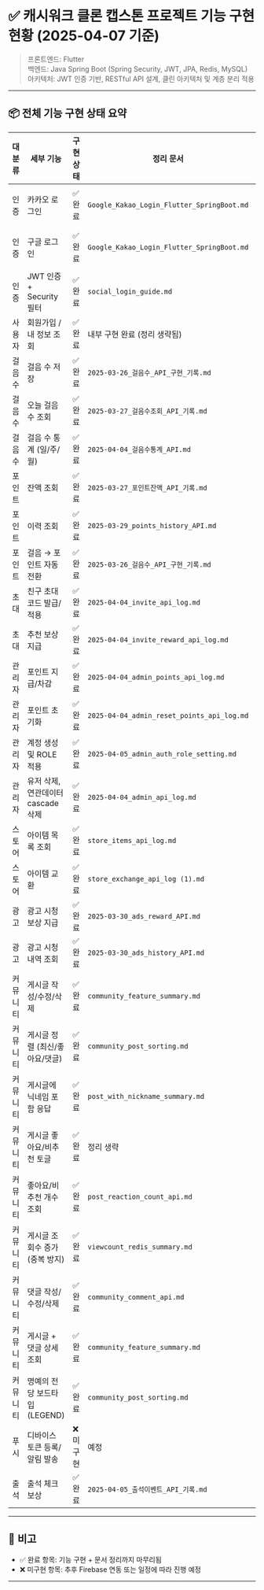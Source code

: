 # ✅ 캐시워크 클론 캡스톤 프로젝트 기능 구현 현황 (2025-04-07 기준)

> 프론트엔드: Flutter  
> 백엔드: Java Spring Boot (Spring Security, JWT, JPA, Redis, MySQL)  
> 아키텍처: JWT 인증 기반, RESTful API 설계, 클린 아키텍처 및 계층 분리 적용  

---

## 📦 전체 기능 구현 상태 요약

| 대분류 | 세부 기능 | 구현 상태 | 정리 문서 | 개발 환경 |
|--------|-----------|------------|------------|------------|
| 인증 | 카카오 로그인 | ✅ 완료 | `Google_Kakao_Login_Flutter_SpringBoot.md` | Flutter + Spring Boot |
| 인증 | 구글 로그인 | ✅ 완료 | `Google_Kakao_Login_Flutter_SpringBoot.md` | Flutter + Spring Boot |
| 인증 | JWT 인증 + Security 필터 | ✅ 완료 | `social_login_guide.md` | Spring Boot |
| 사용자 | 회원가입 / 내 정보 조회 | ✅ 완료 | 내부 구현 완료 (정리 생략됨) | Spring Boot |
| 걸음 수 | 걸음 수 저장 | ✅ 완료 | `2025-03-26_걸음수_API_구현_기록.md` | Spring Boot |
| 걸음 수 | 오늘 걸음 수 조회 | ✅ 완료 | `2025-03-27_걸음수조회_API_기록.md` | Spring Boot |
| 걸음 수 | 걸음 수 통계 (일/주/월) | ✅ 완료 | `2025-04-04_걸음수통계_API.md` | Spring Boot |
| 포인트 | 잔액 조회 | ✅ 완료 | `2025-03-27_포인트잔액_API_기록.md` | Spring Boot |
| 포인트 | 이력 조회 | ✅ 완료 | `2025-03-29_points_history_API.md` | Spring Boot |
| 포인트 | 걸음 → 포인트 자동 전환 | ✅ 완료 | `2025-03-26_걸음수_API_구현_기록.md` | Spring Boot |
| 초대 | 친구 초대 코드 발급/적용 | ✅ 완료 | `2025-04-04_invite_api_log.md` | Spring Boot |
| 초대 | 추천 보상 지급 | ✅ 완료 | `2025-04-04_invite_reward_api_log.md` | Spring Boot |
| 관리자 | 포인트 지급/차감 | ✅ 완료 | `2025-04-04_admin_points_api_log.md` | Spring Boot |
| 관리자 | 포인트 초기화 | ✅ 완료 | `2025-04-04_admin_reset_points_api_log.md` | Spring Boot |
| 관리자 | 계정 생성 및 ROLE 적용 | ✅ 완료 | `2025-04-05_admin_auth_role_setting.md` | Spring Boot |
| 관리자 | 유저 삭제, 연관데이터 cascade 삭제 | ✅ 완료 | `2025-04-04_admin_api_log.md` | Spring Boot |
| 스토어 | 아이템 목록 조회 | ✅ 완료 | `store_items_api_log.md` | Spring Boot |
| 스토어 | 아이템 교환 | ✅ 완료 | `store_exchange_api_log (1).md` | Spring Boot |
| 광고 | 광고 시청 보상 지급 | ✅ 완료 | `2025-03-30_ads_reward_API.md` | Spring Boot |
| 광고 | 광고 시청 내역 조회 | ✅ 완료 | `2025-03-30_ads_history_API.md` | Spring Boot |
| 커뮤니티 | 게시글 작성/수정/삭제 | ✅ 완료 | `community_feature_summary.md` | Spring Boot |
| 커뮤니티 | 게시글 정렬 (최신/좋아요/댓글) | ✅ 완료 | `community_post_sorting.md` | Spring Boot |
| 커뮤니티 | 게시글에 닉네임 포함 응답 | ✅ 완료 | `post_with_nickname_summary.md` | Spring Boot |
| 커뮤니티 | 게시글 좋아요/비추천 토글 | ✅ 완료 | 정리 생략 | Spring Boot |
| 커뮤니티 | 좋아요/비추천 개수 조회 | ✅ 완료 | `post_reaction_count_api.md` | Spring Boot |
| 커뮤니티 | 게시글 조회수 증가 (중복 방지) | ✅ 완료 | `viewcount_redis_summary.md` | Spring Boot + Redis |
| 커뮤니티 | 댓글 작성/수정/삭제 | ✅ 완료 | `community_comment_api.md` | Spring Boot |
| 커뮤니티 | 게시글 + 댓글 상세조회 | ✅ 완료 | `community_feature_summary.md` | Spring Boot |
| 커뮤니티 | 명예의 전당 보드타입 (LEGEND) | ✅ 완료 | `community_post_sorting.md` | Spring Boot |
| 푸시 | 디바이스 토큰 등록/알림 발송 | ❌ 미구현 | 예정 | FCM + Spring Boot |
| 출석 | 출석 체크 보상 | ✅ 완료 | `2025-04-05_출석이벤트_API_기록.md` | Spring Boot |

---

## 📌 비고

- ✅ 완료 항목: 기능 구현 + 문서 정리까지 마무리됨
- ❌ 미구현 항목: 추후 Firebase 연동 또는 일정에 따라 진행 예정

---

